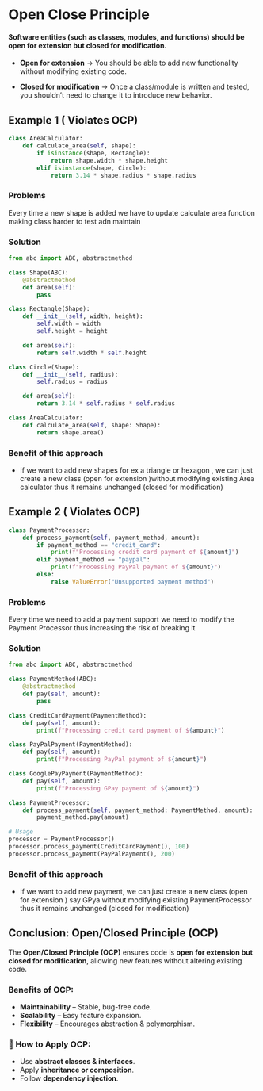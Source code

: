 # Open Close Principle

#### Software entities (such as classes, modules, and functions) should be open for extension but closed for modification.
- **Open for extension** → You should be able to add new functionality without modifying existing code.

- **Closed for modification** → Once a class/module is written and tested, you shouldn’t need to change it to introduce new behavior.

## Example 1 ( Violates OCP)
```python
class AreaCalculator:
    def calculate_area(self, shape):
        if isinstance(shape, Rectangle):
            return shape.width * shape.height
        elif isinstance(shape, Circle):
            return 3.14 * shape.radius * shape.radius

```
### Problems
Every time a new shape is added we have to update calculate area function making class harder to test adn maintain

### Solution
```python
from abc import ABC, abstractmethod

class Shape(ABC):
    @abstractmethod
    def area(self):
        pass

class Rectangle(Shape):
    def __init__(self, width, height):
        self.width = width
        self.height = height

    def area(self):
        return self.width * self.height

class Circle(Shape):
    def __init__(self, radius):
        self.radius = radius

    def area(self):
        return 3.14 * self.radius * self.radius

class AreaCalculator:
    def calculate_area(self, shape: Shape):
        return shape.area()

```

### Benefit of this approach
- If we want to add new shapes for ex a triangle or hexagon , we can just create a new class (open for extension )without modifying existing Area calculator thus it remains unchanged (closed for modification)

## Example 2 ( Violates OCP)
```python
class PaymentProcessor:
    def process_payment(self, payment_method, amount):
        if payment_method == "credit_card":
            print(f"Processing credit card payment of ${amount}")
        elif payment_method == "paypal":
            print(f"Processing PayPal payment of ${amount}")
        else:
            raise ValueError("Unsupported payment method")

```
### Problems
Every time we need to add a payment support we need to modify the Payment Processor thus increasing the risk of breaking it

### Solution
```python
from abc import ABC, abstractmethod

class PaymentMethod(ABC):
    @abstractmethod
    def pay(self, amount):
        pass

class CreditCardPayment(PaymentMethod):
    def pay(self, amount):
        print(f"Processing credit card payment of ${amount}")

class PayPalPayment(PaymentMethod):
    def pay(self, amount):
        print(f"Processing PayPal payment of ${amount}")

class GooglePayPayment(PaymentMethod):
    def pay(self, amount):
        print(f"Processing GPay payment of ${amount}")

class PaymentProcessor:
    def process_payment(self, payment_method: PaymentMethod, amount):
        payment_method.pay(amount)

# Usage
processor = PaymentProcessor()
processor.process_payment(CreditCardPayment(), 100)
processor.process_payment(PayPalPayment(), 200)

```

### Benefit of this approach
- If we want to add new payment, we can just create a new class (open for extension ) say GPya without modifying existing PaymentProcessor thus it remains unchanged (closed for modification)

## Conclusion: Open/Closed Principle (OCP)

The **Open/Closed Principle (OCP)** ensures code is **open for extension but closed for modification**, allowing new features without altering existing code.

###  Benefits of OCP:
- **Maintainability** – Stable, bug-free code.  
- **Scalability** – Easy feature expansion.  
- **Flexibility** – Encourages abstraction & polymorphism.  

### 🔹 How to Apply OCP:
- Use **abstract classes & interfaces**.  
- Apply **inheritance or composition**.  
- Follow **dependency injection**.  

